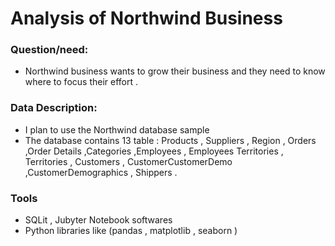 # Analysis of Northwind Business


### Question/need:
- Northwind business wants to grow their business and they need to know  where to focus their effort .

### Data Description:
- I plan to use the Northwind database sample 
-	The database contains 13 table : Products , Suppliers , Region , Orders ,Order Details ,Categories ,Employees , Employees Territories , Territories , Customers ,   CustomerCustomerDemo ,CustomerDemographics , Shippers .

### Tools
- SQLit , Jubyter Notebook softwares 
- Python libraries like (pandas , matplotlib , seaborn )




